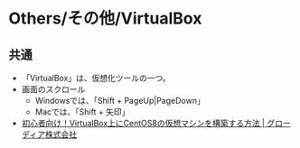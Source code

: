# Others/その他/VirtualBox

## 共通

- 「VirtualBox」は、仮想化ツールの一つ。
- 画面のスクロール
  - Windowsでは、「Shift + PageUp|PageDown」
  - Macでは、「Shift + 矢印」
- [初心者向け！VirtualBox上にCentOS8の仮想マシンを構築する方法 | グローディア株式会社](https://glodia.jp/blog/9854/)
